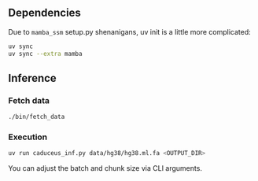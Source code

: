 ## Dependencies

Due to `mamba_ssm` setup.py shenanigans, uv init is a little more complicated:

```sh
uv sync
uv sync --extra mamba
```

## Inference

### Fetch data

```sh
./bin/fetch_data
```

### Execution

```sh
uv run caduceus_inf.py data/hg38/hg38.ml.fa <OUTPUT_DIR>
```

You can adjust the batch and chunk size via CLI arguments.
